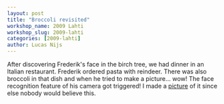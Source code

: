 ```yaml
---
layout: post
title: "Broccoli revisited"
workshop_name: 2009 Lahti
workshop_slug: 2009-lahti
categories: [2009-lahti]
author: Lucas Nijs
---
```

After discovering Frederik's face in the birch tree, we had dinner in an Italian restaurant. Frederik ordered pasta with reindeer. There was also broccoli in that dish and when he tried to make a picture... wow! The face recognition feature of his camera got triggered! I made a <a title="The broccoli proof" href="http://farm4.static.flickr.com/3535/3204371754_4ed411fb9c.jpg" target="_blank">picture</a> of it since else nobody would believe this.
